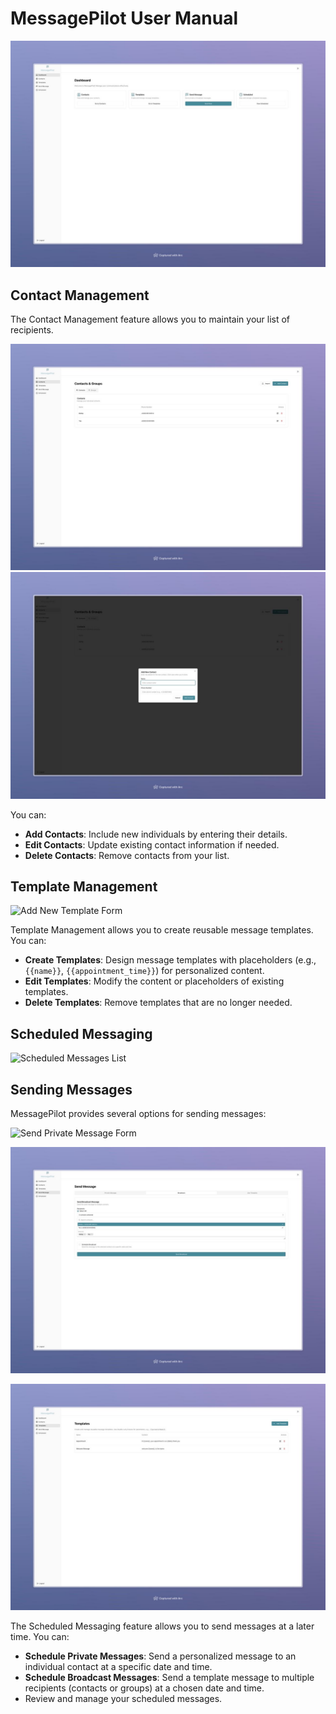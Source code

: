 # MessagePilot User Manual

![MessagePilot Dashboard](/docs/images/ss-dashboard.jpg)

## Contact Management

The Contact Management feature allows you to maintain your list of recipients.

![Contact Form](/docs/images/ss-contact-form.jpg)
![Contact Form Input Example](/docs/images/ss-contact-form-input.jpg)

You can:

*   **Add Contacts**: Include new individuals by entering their details.
*   **Edit Contacts**: Update existing contact information if needed.
*   **Delete Contacts**: Remove contacts from your list.

## Template Management

![Add New Template Form](/docs/images/ss-add-template.jpg)

Template Management allows you to create reusable message templates. You can:

*   **Create Templates**: Design message templates with placeholders (e.g., `{{name}}`, `{{appointment_time}}`) for personalized content.
*   **Edit Templates**: Modify the content or placeholders of existing templates.
*   **Delete Templates**: Remove templates that are no longer needed.

## Scheduled Messaging

![Scheduled Messages List](/docs/images/ss-scheduled.jpg)

## Sending Messages

MessagePilot provides several options for sending messages:

![Send Private Message Form](/docs/images/single_image.png)

![Send Broadcast Message Form](/docs/images/ss-broadcast.jpg)

![Send Message Using Template Form](/docs/images/ss-template.jpg)

The Scheduled Messaging feature allows you to send messages at a later time. You can:

*   **Schedule Private Messages**: Send a personalized message to an individual contact at a specific date and time.
*   **Schedule Broadcast Messages**: Send a template message to multiple recipients (contacts or groups) at a chosen date and time.
*   Review and manage your scheduled messages.

